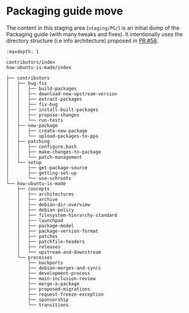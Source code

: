# Packaging guide move

The content in this staging area (`staging/PG/`) is an initial dump of the Packaging guide (with many tweaks and fixes). It intentionally uses the directory structure (i.e info architecture) proposed in [PR #58](https://github.com/ubuntu/ubuntu-project-docs/pull/58/).


```{toctree}
:maxdepth: 1

contributors/index
how-ubuntu-is-made/index
```

```
├── contributors
│   ├── bug-fix
│   │   ├── build-packages
│   │   ├── download-new-upstream-version
│   │   ├── extract-packages
│   │   ├── fix-bug
│   │   ├── install-built-packages
│   │   ├── propose-changes
│   │   └── run-tests
│   ├── new-package
│   │   ├── create-new-package
│   │   └── upload-packages-to-ppa
│   ├── patching
│   │   ├── configure.bash
│   │   ├── make-changes-to-package
│   │   └── patch-management
│   └── setup
│       ├── get-package-source
│       ├── getting-set-up
│       └── use-schroots
└── how-ubuntu-is-made
    ├── concepts
    │   ├── architectures
    │   ├── archive
    │   ├── debian-dir-overview
    │   ├── debian-policy
    │   ├── filesystem-hierarchy-standard
    │   ├── launchpad
    │   ├── package-model
    │   ├── package-version-format
    │   ├── patches
    │   ├── patchfile-headers
    │   ├── releases
    │   └── upstream-and-downstream
    └── processes
        ├── backports
        ├── debian-merges-and-syncs
        ├── development-process
        ├── main-inclusion-review
        ├── merge-a-package
        ├── proposed-migrations
        ├── request-freeze-exception
        ├── sponsorship
        └── transitions
```
